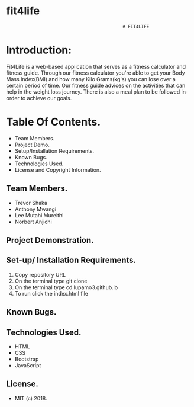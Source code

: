 # fit4life
 
                                                # FIT4LIFE
 
 # Introduction: 
 Fit4Life is a web-based application that serves as a fitness calculator and fitness guide. Through our fitness calculator you're able to get your Body Mass Index(BMI) and how many Kilo Grams(kg's) you can lose over a certain period of time. Our fitness guide advices on the activities that can help in the weight loss journey. There is also a meal plan to be followed in-order to achieve our goals. 
 
# Table Of Contents.
* Team Members.
* Project Demo.
* Setup/Installation Requirements.
* Known Bugs.
* Technologies Used.
* License and Copyright Information. 
## Team Members.
* Trevor Shaka 
* Anthony Mwangi
* Lee Mutahi Mureithi
* Norbert Anjichi

## Project Demonstration. 



## Set-up/ Installation Requirements. 
1. Copy repository URL
2. On the terminal type git clone <URL>
3. On the terminal type cd lupamo3.github.io
4. To run click the index.html file
  
  ## Known Bugs. 
  
  ## Technologies Used.
  * HTML
  * CSS
  * Bootstrap
  * JavaScript
  
  ## License.
  * MIT (c) 2018. 


